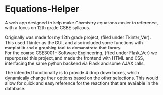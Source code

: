 # Equations-Helper
A web app designed to help make Chemistry equations easier to reference, with a focus on 12th grade CSBE syllabus.
  
Originally was made for my 12th grade project, (filed under Tkinter_Ver). This used Tkinter as the GUI, and also included some functions with matplotlib and a graphing tool to demonstrate that library.  
For the course CSE3001 - Software Engineering, (filed under Flask_Ver) we repurposed this project, and made the frontend with HTML and CSS, interfacing the same python backend via Flask and some AJAX calls.  
  
The intended functionality is to provide 4 drop down boxes, which dynamically change their options based on the other selections. This would allow for quick and easy reference for the reactions that are available in the database.